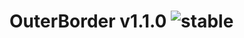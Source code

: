 
# OuterBorder v1.1.0 ![stable](https://img.shields.io/badge/stability-stable-4EBA0F.svg?style=flat)
